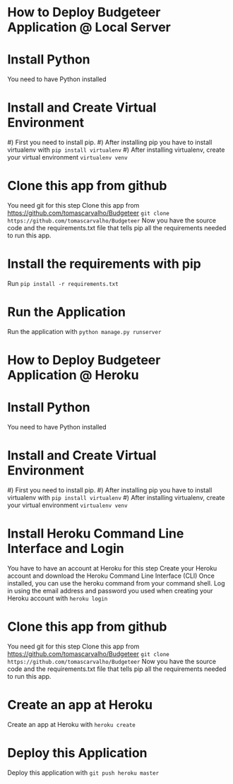 How to Deploy Budgeteer Application @ Local Server
=================================================
# Install Python
You need to have Python installed

# Install and Create Virtual Environment

#) First you need to install pip.
#) After installing pip you have to install virtualenv with ```pip install virtualenv```
#) After installing virtualenv, create your virtual environment ```virtualenv venv```

# Clone this app from github
You need git for this step
Clone this app from https://github.com/tomascarvalho/Budgeteer
``` git clone https://github.com/tomascarvalho/Budgeteer ```
Now you have the source code and the requirements.txt file that tells pip all the requirements needed to run this app.

# Install the requirements with pip
Run ```pip install -r requirements.txt```

# Run the Application
Run the application with ``` python manage.py runserver ```

How to Deploy Budgeteer Application @ Heroku
============================================

# Install Python
You need to have Python installed

# Install and Create Virtual Environment

#) First you need to install pip.
#) After installing pip you have to install virtualenv with ```pip install virtualenv```
#) After installing virtualenv, create your virtual environment ```virtualenv venv```

# Install Heroku Command Line Interface and Login
You have to have an account at Heroku for this step
Create your Heroku account and download the Heroku Command Line Interface (CLI)
Once installed, you can use the heroku command from your command shell.
Log in using the email address and password you used when creating your Heroku account with ```heroku login```

# Clone this app from github
You need git for this step
Clone this app from https://github.com/tomascarvalho/Budgeteer
``` git clone https://github.com/tomascarvalho/Budgeteer ```
Now you have the source code and the requirements.txt file that tells pip all the requirements needed to run this app.

# Create an app at Heroku
Create an app at Heroku with ```heroku create```

# Deploy this Application
Deploy this application with ```git push heroku master```
